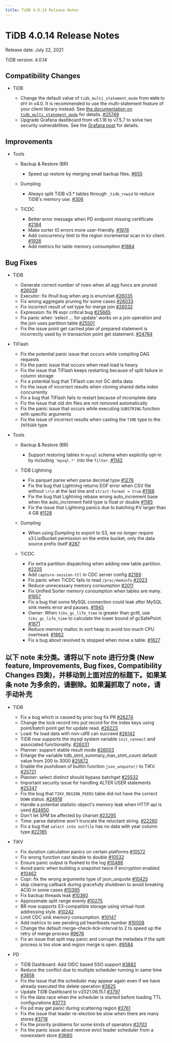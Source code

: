 ```yaml
---
title: TiDB 4.0.14 Release Notes
---
```


# TiDB 4.0.14 Release Notes

Release date: July 22, 2021

TiDB version: 4.0.14

## Compatibility Changes

+ TiDB

    - Change the default value of `tidb_multi_statement_mode` from `WARN` to `OFF` in v4.0. It is recommended to use the multi-statement feature of your client library instead. See [the documentation on `tidb_multi_statement_mode`](/system-variables.md#tidb_multi_statement_mode-new-in-v4011) for details. [#25749](https://github.com/pingcap/tidb/pull/25749)
    - Upgrade Grafana dashboard from v6.1.16 to v7.5.7 to solve two security vulnerabilities. See the [Grafana post](https://grafana.com/blog/2020/06/03/grafana-6.7.4-and-7.0.2-released-with-important-security-fix/) for details.

## Improvements

+ Tools

    + Backup & Restore (BR)

        - Speed up restore by merging small backup files. [#655](https://github.com/pingcap/br/pull/655)

    + Dumpling

        - Always split TiDB v3.* tables through `_tidb_rowid` to reduce TiDB's memory use. [#306](https://github.com/pingcap/dumpling/pull/306)

    + TiCDC

        - Better error message when PD endpoint missing certificate [#2184](https://github.com/pingcap/ticdc/pull/2184)
        - Make sorter IO errors more user-friendly. [#1976](https://github.com/pingcap/ticdc/pull/1976)
        - Add concurrency limit to the region incremental scan in kv client. [#1926](https://github.com/pingcap/ticdc/pull/1926)
        - Add metrics for table memory consumption [#1884](https://github.com/pingcap/ticdc/pull/1884)

## Bug Fixes

+ TiDB

    - Generate correct number of rows when all agg funcs are pruned [#26039](https://github.com/pingcap/tidb/pull/26039)
    - Executor: fix ifnull bug when arg is enum/set [#26035](https://github.com/pingcap/tidb/pull/26035)
    - Fix wrong aggregate pruning for some cases [#26033](https://github.com/pingcap/tidb/pull/26033)
    - Fix incorrect result of set type for merge join [#26032](https://github.com/pingcap/tidb/pull/26032)
    - Expression: fix IN expr critical bug [#25665](https://github.com/pingcap/tidb/pull/25665)
    - Fix panic when 'select ... for update' works on a join operation and the join uses partition table [#25501](https://github.com/pingcap/tidb/pull/25501)
    - Fix the issue point get cached plan of prepared statement is incorrectly used by in transaction point get statement. [#24764](https://github.com/pingcap/tidb/pull/24764)

+ TiFlash

    - Fix the potential panic issue that occurs while compiling DAG requests
    - Fix the panic issue that occurs when read load is heavy
    - Fix the issue that TiFlash keeps restarting because of split failure in column storage
    - Fix a potential bug that TiFlash can not GC delta data
    - Fix the issue of incorrect results when cloning shared delta index concurrently
    - Fix a bug that TiFlash fails to restart because of incomplete data
    - Fix the issue that old dm files are not removed automatically
    - Fix the panic issue that occurs while executing `SUBSTRING` function with specific arguments
    - Fix the issue of incorrect results when casting the `TIME` type to the `INTEGER` type

+ Tools

    + Backup & Restore (BR)

        - Support restoring tables in `mysql` schema when explicitly opt-in by including `'mysql.*'` into the `filter`. [#1142](https://github.com/pingcap/br/pull/1142)

    + TiDB Lightning

        - Fix parquet parse when parse decimal type [#1276](https://github.com/pingcap/br/pull/1276)
        - Fix the bug that Lightning returns EOF error when CSV file without `\r\n` at the last line and `strict-format = true` [#1188](https://github.com/pingcap/br/pull/1188)
        - Fix the bug that Lightning rebase wrong auto_increment base when the auto_increment field type is float or double [#1185](https://github.com/pingcap/br/pull/1185)
        - Fix the issue that Lightning panics due to batching KV larger than 4 GB [#1128](https://github.com/pingcap/br/pull/1128)

    + Dumpling

        - When using Dumpling to export to S3, we no longer require s3:ListBucket permission on the entire bucket, only the data source prefix itself [#287](https://github.com/pingcap/dumpling/pull/287)

    + TiCDC

        - Fix extra partition dispatching when adding new table partition. [#2205](https://github.com/pingcap/ticdc/pull/2205)
        - Add `capture-session-ttl` in CDC server config [#2169](https://github.com/pingcap/ticdc/pull/2169)
        - Fix panic when TiCDC fails to read `/proc/meminfo` [#2023](https://github.com/pingcap/ticdc/pull/2023)
        - Reduce unnecessary memory consumption [#2011](https://github.com/pingcap/ticdc/pull/2011)
        - Fix Unified Sorter memory consumption when tables are many. [#1957](https://github.com/pingcap/ticdc/pull/1957)
        - Fix a bug that some MySQL connection could leak after MySQL sink meets error and pauses. [#1945](https://github.com/pingcap/ticdc/pull/1945)
        - Owner:  When `tikv_gc_life_time` is greater than gcttl, use `tikv_gc_life_time` to calculate the lower bound of gcSafePoint. [#1871](https://github.com/pingcap/ticdc/pull/1871)
        - Reduce memory malloc in sort heap to avoid too much CPU overhead. [#1862](https://github.com/pingcap/ticdc/pull/1862)
        - Fix a bug about resolved ts stopped when move a table. [#1827](https://github.com/pingcap/ticdc/pull/1827)

## 以下 note 未分类。请将以下 note 进行分类 (New feature, Improvements, Bug fixes, Compatibility Changes 四类)，并移动到上面对应的标题下。如果某条 note 为多余的，请删除。如果漏抓取了 note，请手动补充

+ TiDB

    - Fix a bug which is caused by prior bug fix PR [#26274](https://github.com/pingcap/tidb/pull/26274)
    - Change the lock record into put record for the index keys using point/batch point get for update read. [#26223](https://github.com/pingcap/tidb/pull/26223)
    - Load: fix load data with non-utf8 can succeed [#26142](https://github.com/pingcap/tidb/pull/26142)
    - TiDB now supports the mysql system variable `init_connect` and associated functionality. [#26031](https://github.com/pingcap/tidb/pull/26031)
    - Planner: support stable result mode [#26003](https://github.com/pingcap/tidb/pull/26003)
    - Enlarge the variable tidb_stmt_summary_max_stmt_count default value from 200 to 3000 [#25872](https://github.com/pingcap/tidb/pull/25872)
    - Enable the pushdown of builtin function `json_unquote()` to TiKV. [#25721](https://github.com/pingcap/tidb/pull/25721)
    - Planner: select distinct should bypass batchget [#25532](https://github.com/pingcap/tidb/pull/25532)
    - Important security issue for handling ALTER USER statements [#25347](https://github.com/pingcap/tidb/pull/25347)
    - Fix the bug that `TIKV_REGION_PEERS` table did not have the correct `DOWN` status. [#24918](https://github.com/pingcap/tidb/pull/24918)
    - Handle a potential statistic object's memory leak when HTTP api is used [#24650](https://github.com/pingcap/tidb/pull/24650)
    - Don't let SPM be affected by charset [#23295](https://github.com/pingcap/tidb/pull/23295)
    - Time: parse datatime won't truncate the reluctant string. [#22260](https://github.com/pingcap/tidb/pull/22260)
    - Fix a bug that `select into outfile` has no data with year column type [#22185](https://github.com/pingcap/tidb/pull/22185)

+ TiKV

    - Fix duration calculation panics on certain platforms [#10572](https://github.com/tikv/tikv/pull/10572)
    - Fix wrong function cast double to double [#10532](https://github.com/tikv/tikv/pull/10532)
    - Ensure panic output is flushed to the log [#10488](https://github.com/tikv/tikv/pull/10488)
    - Avoid panic when building a snapshot twice if encryption enabled [#10462](https://github.com/tikv/tikv/pull/10462)
    - Copr: fix the wrong arguments type of json_unquote [#10425](https://github.com/tikv/tikv/pull/10425)
    - skip clearing callback during gracefully shutdown to avoid breaking ACID in some cases [#10395](https://github.com/tikv/tikv/pull/10395)
    - Fix backup threads leak [#10360](https://github.com/tikv/tikv/pull/10360)
    - Approximate split range evenly [#10275](https://github.com/tikv/tikv/pull/10275)
    - BR now supports S3-compatible storage using virtual-host addressing style. [#10242](https://github.com/tikv/tikv/pull/10242)
    - Limit CDC sink memory consumption. [#10147](https://github.com/tikv/tikv/pull/10147)
    - Add metrics to see pending pd heartbeats number [#10008](https://github.com/tikv/tikv/pull/10008)
    - Change the default merge-check-tick-interval to 2 to speed up the retry of merge process [#9676](https://github.com/tikv/tikv/pull/9676)
    - Fix an issue that split may panic and corrupt the metadata if the split process is too slow and region merge is open. [#9584](https://github.com/tikv/tikv/pull/9584)

+ PD

    - TiDB Dashboard: Add OIDC based SSO support [#3882](https://github.com/pingcap/pd/pull/3882)
    - Reduce the conflict due to multiple scheduler running in same time [#3858](https://github.com/pingcap/pd/pull/3858)
    - Fix the issue that the scheduler may appear again even if we have already executed the delete operation [#3825](https://github.com/pingcap/pd/pull/3825)
    - Update TiDB Dashboard to v2021.06.15.1 [#3797](https://github.com/pingcap/pd/pull/3797)
    - Fix the data race when the scheduler is started before loading TTL configurations [#3773](https://github.com/pingcap/pd/pull/3773)
    - Fix pd may get panic during scattering region [#3761](https://github.com/pingcap/pd/pull/3761)
    - Fix the issue that leader re-election be slow when there are many stores [#3718](https://github.com/pingcap/pd/pull/3718)
    - Fix the priority problems for some kinds of operators [#3703](https://github.com/pingcap/pd/pull/3703)
    - Fix the panic issue about remove evict leader scheduler from a nonexistent store [#3680](https://github.com/pingcap/pd/pull/3680)
